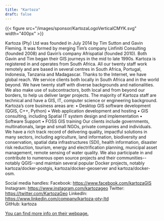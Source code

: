 ```yaml
---
title: "Kartoza"
draft: false
---
```


{{< figure src="/images/sponsor/KartozaLogoVerticalCMYK.svg" width="400px" >}}

Kartoza (Pty) Ltd was founded in July 2014 by Tim Sutton and Gavin Fleming. It was formed by merging Tim’s company Linfiniti Consulting (founded 2008) and Gavin’s company Afrispatial (founded 2010). Both Gavin and Tim began their GIS journeys in the mid to late 1990s.
Kartoza is registered in and operates from South Africa. All our twenty staff work remotely and are based in several centres in South Africa, Portugal, Indonesia, Tanzania and Madagascar.
Thanks to the Internet, we have global reach. We service clients both locally in South Africa and in the world beyond. We have twenty staff with diverse backgrounds and nationalities. We also make use of subcontractors, both local and from beyond our borders, to help us deliver larger projects.
The majority of Kartoza staff are technical and have a GIS, IT, computer science or engineering background.
Kartoza’s core business areas are:
• Desktop GIS software development (QGIS, C++, Python)
• Web application development and hosting
• GIS consulting, including Spatial IT system design and implementation
• Software Support
• FOSS GIS training
Our clients include governments, multinationals, large and small NGOs, private companies and individuals.
We have a rich track record of delivering quality, impactful solutions in many sectors, including agriculture, land information, biodiversity and conservation, spatial data infrastructures (SDI), health information, disaster risk reduction, tourism, energy and electrification planning, municipal asset management, remote sensing of water quality.
We also participate in and contribute to numerous open source projects and their communities--notably QGIS--and maintain several popular Docker projects, notably kartoza/docker-postgis, kartoza/docker-geoserver and kartoza/docker-osm.

Social media handles:
Facebook: https://www.facebook.com/kartozaGIS 
Instagram: https://www.instagram.com/kartozageo
Twitter: https://twitter.com/KartozaGeo 
LinkedIn: https://www.linkedin.com/company/kartoza-pty-ltd  
GitHub: kartoza

[You can find more info on their webpage.](https://kartoza.com)
